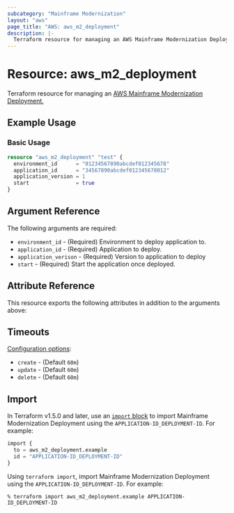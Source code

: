 ```yaml
---
subcategory: "Mainframe Modernization"
layout: "aws"
page_title: "AWS: aws_m2_deployment"
description: |-
  Terraform resource for managing an AWS Mainframe Modernization Deployment.
---
```

# Resource: aws_m2_deployment

Terraform resource for managing an [AWS Mainframe Modernization Deployment.](https://docs.aws.amazon.com/m2/latest/userguide/applications-m2-deploy.html)

## Example Usage

### Basic Usage

```terraform
resource "aws_m2_deployment" "test" {
  environment_id      = "01234567890abcdef012345678"
  application_id      = "34567890abcdef012345678012"
  application_version = 1
  start               = true
}
```

## Argument Reference

The following arguments are required:

* `environment_id` - (Required) Environment to deploy application to.
* `application_id` - (Required) Application to deploy.
* `application_verison` - (Required) Version to application to deploy
* `start` - (Required) Start the application once deployed.


## Attribute Reference

This resource exports the following attributes in addition to the arguments above:


## Timeouts

[Configuration options](https://developer.hashicorp.com/terraform/language/resources/syntax#operation-timeouts):

* `create` - (Default `60m`)
* `update` - (Default `60m`)
* `delete` - (Default `60m`)

## Import

In Terraform v1.5.0 and later, use an [`import` block](https://developer.hashicorp.com/terraform/language/import) to import Mainframe Modernization Deployment using the `APPLICATION-ID_DEPLOYMENT-ID`. For example:

```terraform
import {
  to = aws_m2_deployment.example
  id = "APPLICATION-ID_DEPLOYMENT-ID"
}
```

Using `terraform import`, import Mainframe Modernization Deployment using the `APPLICATION-ID_DEPLOYMENT-ID`. For example:

```console
% terraform import aws_m2_deployment.example APPLICATION-ID_DEPLOYMENT-ID
```
